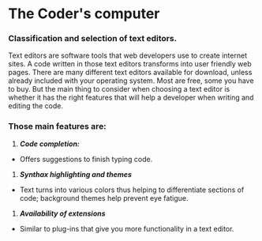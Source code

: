 # The Coder's computer  

### Classification and selection of text editors.
Text editors are software tools that web developers use to create internet sites. A code written in those text editors transforms into user friendly web pages. There are many different text editors available for download, unless already included with your operating system. Most are free, some you have to buy. But the main thing to consider when choosing a text editor is whether it has the right features that will help a developer when writing and editing the code.
### Those main features are:
1. ***Code completion:*** 
  - Offers suggestions to finish typing code.
1. ***Synthax highlighting and themes***
  - Text turns into various colors thus helping to differentiate sections of code; background themes help prevent eye fatigue. 
1. ***Availability of extensions***
  - Similar to plug-ins that give you more functionality in a text editor.


